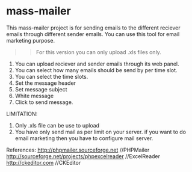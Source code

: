# mass-mailer
This mass-mailer project is for sending emails to the different reciever emails through different sender emails. You can use this tool for email marketing purpose. 

>>For this version you can only upload .xls files only.

1) You can upload reciever and sender emails through its web panel.
2) You can select how many emails should be send by per time slot.
3) You can select the time slots.
4) Set the message header
5) Set message subject
6) White message
7) Click to send message.

LIMITATION:
1) Only .xls file can be use to upload
2) You have only send mail as per limit on your server. if you want to do email marketing then you have to configure mail server.

References:
http://phpmailer.sourceforge.net //PHPMailer
http://sourceforge.net/projects/phpexcelreader //ExcelReader
http://ckeditor.com //CKEditor
